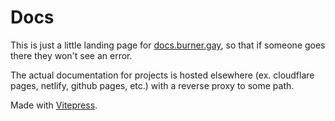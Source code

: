 # Docs

This is just a little landing page for [docs.burner.gay](https://docs.burner.gay/), so that if someone goes there they won't see an error.

The actual documentation for projects is hosted elsewhere (ex. cloudflare pages, netlify, github pages, etc.) with a reverse proxy to some path.

Made with [Vitepress](https://vitepress.vuejs.org/).
